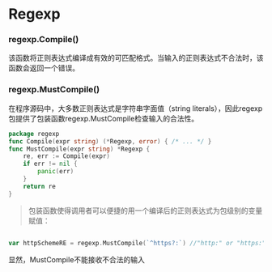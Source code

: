 # Regexp

### regexp.Compile()
该函数将正则表达式编译成有效的可匹配格式。当输入的正则表达式不合法时，该函数会返回一个错误。

### regexp.MustCompile()
在程序源码中，大多数正则表达式是字符串字面值（string literals），因此regexp包提供了包装函数regexp.MustCompile检查输入的合法性。

```go
package regexp
func Compile(expr string) (*Regexp, error) { /* ... */ }
func MustCompile(expr string) *Regexp {
    re, err := Compile(expr)
    if err != nil {
        panic(err)
    }
    return re
}
```

> 包装函数使得调用者可以便捷的用一个编译后的正则表达式为包级别的变量赋值：

```go

var httpSchemeRE = regexp.MustCompile(`^https?:`) //"http:" or "https:"
```
显然，MustCompile不能接收不合法的输入

